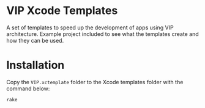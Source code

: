# VIP Xcode Templates

A set of templates to speed up the development of apps using VIP architecture.
Example project included to see what the templates create and how they can be used.

# Installation

Copy the `VIP.xctemplate` folder to the Xcode templates folder with the command below:

```shell
rake
```

